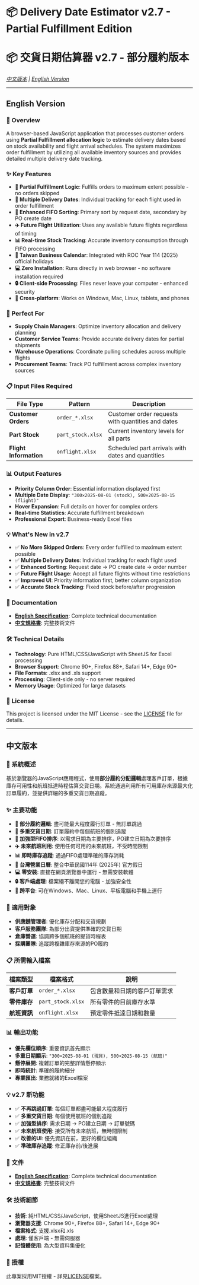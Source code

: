 # 📦 Delivery Date Estimator v2.7 - Partial Fulfillment Edition
# 📦 交貨日期估算器 v2.7 - 部分履約版本

*[中文版本](#中文版本) | [English Version](#english-version)*

---

## English Version

### 🚀 Overview

A browser-based JavaScript application that processes customer orders using **Partial Fulfillment allocation logic** to estimate delivery dates based on stock availability and flight arrival schedules. The system maximizes order fulfillment by utilizing all available inventory sources and provides detailed multiple delivery date tracking.

### ✨ Key Features

- **🔄 Partial Fulfillment Logic**: Fulfills orders to maximum extent possible - no orders skipped
- **📅 Multiple Delivery Dates**: Individual tracking for each flight used in order fulfillment  
- **🎯 Enhanced FIFO Sorting**: Primary sort by request date, secondary by PO create date
- **✈️ Future Flight Utilization**: Uses any available future flights regardless of timing
- **📊 Real-time Stock Tracking**: Accurate inventory consumption through FIFO processing
- **🏢 Taiwan Business Calendar**: Integrated with ROC Year 114 (2025) official holidays
- **💻 Zero Installation**: Runs directly in web browser - no software installation required
- **🔒 Client-side Processing**: Files never leave your computer - enhanced security
- **📱 Cross-platform**: Works on Windows, Mac, Linux, tablets, and phones

### 🎯 Perfect For

- **Supply Chain Managers**: Optimize inventory allocation and delivery planning
- **Customer Service Teams**: Provide accurate delivery dates for partial shipments
- **Warehouse Operations**: Coordinate pulling schedules across multiple flights
- **Procurement Teams**: Track PO fulfillment across complex inventory sources

### 📋 Input Files Required

| File Type | Pattern | Description |
|-----------|---------|-------------|
| **Customer Orders** | `order_*.xlsx` | Customer order requests with quantities and dates |
| **Part Stock** | `part_stock.xlsx` | Current inventory levels for all parts |
| **Flight Information** | `onflight.xlsx` | Scheduled part arrivals with dates and quantities |

### 📊 Output Features

- **Priority Column Order**: Essential information displayed first
- **Multiple Date Display**: `"300×2025-08-01 (stock), 500×2025-08-15 (flight)"`
- **Hover Expansion**: Full details on hover for complex orders
- **Real-time Statistics**: Accurate fulfillment breakdown
- **Professional Export**: Business-ready Excel files

### 💡 What's New in v2.7

- ✅ **No More Skipped Orders**: Every order fulfilled to maximum extent possible
- ✅ **Multiple Delivery Dates**: Individual tracking for each flight used
- ✅ **Enhanced Sorting**: Request date → PO create date → order number
- ✅ **Future Flight Usage**: Accept all future flights without time restrictions
- ✅ **Improved UI**: Priority information first, better column organization
- ✅ **Accurate Stock Tracking**: Fixed stock before/after progression

### 📖 Documentation

- **[English Specification](spec/en.md)**: Complete technical documentation
- **[中文規格書](spec/zh.md)**: 完整技術文件

### 🛠️ Technical Details

- **Technology**: Pure HTML/CSS/JavaScript with SheetJS for Excel processing
- **Browser Support**: Chrome 90+, Firefox 88+, Safari 14+, Edge 90+
- **File Formats**: .xlsx and .xls support
- **Processing**: Client-side only - no server required
- **Memory Usage**: Optimized for large datasets

### 📄 License

This project is licensed under the MIT License - see the [LICENSE](LICENSE) file for details.


---

## 中文版本

### 🚀 系統概述

基於瀏覽器的JavaScript應用程式，使用**部分履約分配邏輯**處理客戶訂單，根據庫存可用性和航班抵達時程估算交貨日期。系統通過利用所有可用庫存來源最大化訂單履約，並提供詳細的多重交貨日期追蹤。

### ✨ 主要功能

- **🔄 部分履約邏輯**: 盡可能最大程度履行訂單 - 無訂單跳過
- **📅 多重交貨日期**: 訂單履約中每個航班的個別追蹤  
- **🎯 加強型FIFO排序**: 以需求日期為主要排序，PO建立日期為次要排序
- **✈️ 未來航班利用**: 使用任何可用的未來航班，不受時間限制
- **📊 即時庫存追蹤**: 通過FIFO處理準確的庫存消耗
- **🏢 台灣營業日曆**: 整合中華民國114年 (2025年) 官方假日
- **💻 零安裝**: 直接在網頁瀏覽器中運行 - 無需安裝軟體
- **🔒 客戶端處理**: 檔案絕不離開您的電腦 - 加強安全性
- **📱 跨平台**: 可在Windows、Mac、Linux、平板電腦和手機上運行

### 🎯 適用對象

- **供應鏈管理者**: 優化庫存分配和交貨規劃
- **客戶服務團隊**: 為部分出貨提供準確的交貨日期
- **倉庫營運**: 協調跨多個航班的提貨時程表
- **採購團隊**: 追蹤跨複雜庫存來源的PO履約

### 📋 所需輸入檔案

| 檔案類型 | 檔案格式 | 說明 |
|----------|----------|------|
| **客戶訂單** | `order_*.xlsx` | 包含數量和日期的客戶訂單需求 |
| **零件庫存** | `part_stock.xlsx` | 所有零件的目前庫存水準 |
| **航班資訊** | `onflight.xlsx` | 預定零件抵達日期和數量 |

### 📊 輸出功能

- **優先欄位順序**: 重要資訊首先顯示
- **多重日期顯示**: `"300×2025-08-01 (現貨), 500×2025-08-15 (航班)"`
- **懸停展開**: 複雜訂單的完整詳情懸停顯示
- **即時統計**: 準確的履約細分
- **專業匯出**: 業務就緒的Excel檔案

### 💡 v2.7 新功能

- ✅ **不再跳過訂單**: 每個訂單都盡可能最大程度履行
- ✅ **多重交貨日期**: 每個使用航班的個別追蹤
- ✅ **加強型排序**: 需求日期 → PO建立日期 → 訂單號碼
- ✅ **未來航班使用**: 接受所有未來航班，無時間限制
- ✅ **改善的UI**: 優先資訊在前，更好的欄位組織
- ✅ **準確庫存追蹤**: 修正庫存前/後進展

### 📖 文件

- **[English Specification](spec/en.md)**: Complete technical documentation
- **[中文規格書](spec/zh.md)**: 完整技術文件

### 🛠️ 技術細節

- **技術**: 純HTML/CSS/JavaScript，使用SheetJS進行Excel處理
- **瀏覽器支援**: Chrome 90+, Firefox 88+, Safari 14+, Edge 90+
- **檔案格式**: 支援.xlsx和.xls
- **處理**: 僅客戶端 - 無需伺服器
- **記憶體使用**: 為大型資料集優化

### 📄 授權

此專案採用MIT授權 - 詳見[LICENSE](LICENSE)檔案。
